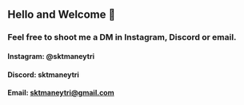 

## Hello and Welcome 👋
### Feel free to shoot me a DM in Instagram, Discord or email.

#### Instagram: @sktmaneytri
#### Discord: sktmaneytri
#### Email: sktmaneytri@gmail.com

